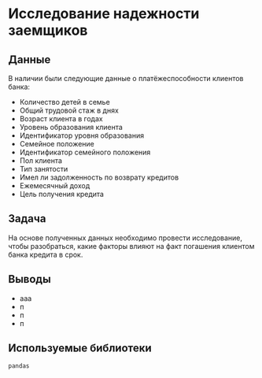 # Исследование надежности заемщиков

## Данные

В наличии были следующие данные о платёжеспособности клиентов банка:
- Количество детей в семье
- Общий трудовой стаж в днях
- Возраст клиента в годах
- Уровень образования клиента
- Идентификатор уровня образования
- Семейное положение
- Идентификатор семейного положения
- Пол клиента
- Тип занятости
- Имел ли задолженность по возврату кредитов
- Ежемесячный доход
- Цель получения кредита

## Задача

На основе полученных данных необходимо провести исследование, чтобы разобраться, какие факторы влияют на факт погашения клиентом банка кредита в срок. 

## Выводы

- ааа
- п
- п
- п

## Используемые библиотеки
```pandas```
